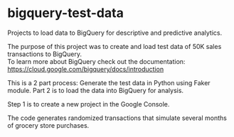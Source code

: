# bigquery-test-data
Projects to load data to BigQuery for descriptive and predictive analytics.  

The purpose of this project was to create and load test data of 50K sales transactions to BigQuery.  
To learn more about BigQuery check out the documentation: https://cloud.google.com/bigquery/docs/introduction 

This is a 2 part process:  Generate the test data in Python using Faker module.  Part 2 is to load the data into BigQuery for analysis.    

Step 1 is to create a new project in the Google Console.  

The code generates randomized transactions that simulate several months of grocery store purchases.
